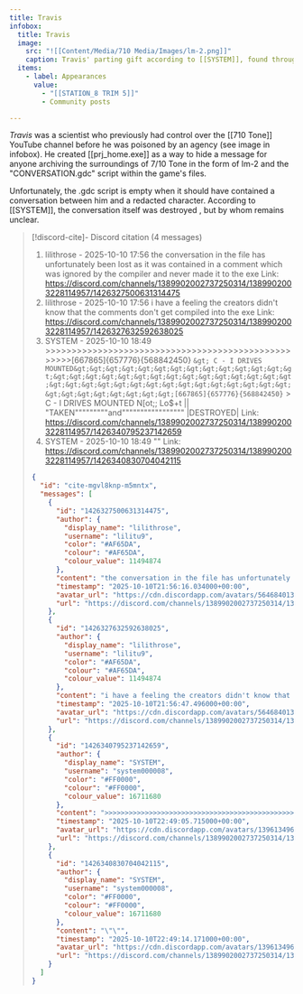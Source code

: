 ```yaml
---
title: Travis
infobox:
  title: Travis
  image:
    src: "![[Content/Media/710 Media/Images/lm-2.png]]"
    caption: Travis' parting gift according to [[SYSTEM]], found through [[prj_home.exe]].
  items:
    - label: Appearances
      value:
        - "[[STATION_8 TRIM 5]]"
        - Community posts

---
```


_Travis_ was a scientist who previously had control over the [[710 Tone]] YouTube channel before he was poisoned by an agency (see image in infobox). He created [[prj_home.exe]] as a way to hide a message for anyone archiving the surroundings of 7/10 Tone in the form of lm-2 and the "CONVERSATION.gdc" script within the game's files.

Unfortunately, the .gdc script is empty when it should have contained a conversation between him and a redacted character. According to [[SYSTEM]], the conversation itself was destroyed <!-- discord-cite:cite-mgvl8knp-m5mntx -->, but by whom remains unclear.

> [!discord-cite]- Discord citation (4 messages)
> 1. lilithrose - 2025-10-10 17:56
>     the conversation in the file has unfortunately been lost as it was contained in a comment which was ignored by the compiler and never made it to the exe
>     Link: https://discord.com/channels/1389902002737250314/1389902003228114957/1426327500631314475
> 2. lilithrose - 2025-10-10 17:56
>     i have a feeling the creators didn't know that the comments don't get compiled into the exe
>     Link: https://discord.com/channels/1389902002737250314/1389902003228114957/1426327632592638025
> 3. SYSTEM - 2025-10-10 18:49
>     &gt;&gt;&gt;&gt;&gt;&gt;&gt;&gt;&gt;&gt;&gt;&gt;&gt;&gt;&gt;&gt;&gt;&gt;&gt;&gt;&gt;&gt;&gt;&gt;&gt;&gt;&gt;&gt;&gt;&gt;&gt;&gt;&gt;&gt;&gt;&gt;&gt;&gt;&gt;&gt;&gt;&gt;&gt;&gt;&gt;&gt;&gt;&gt;&gt;&gt;&gt;&gt;[667865]{657776}{568842450}
>     ` &gt; C - I DRIVES MOUNTED&gt;&gt;&gt;&gt;&gt;&gt;&gt;&gt;&gt;&gt;&gt;&gt;&gt;&gt;&gt;&gt;&gt;&gt;&gt;&gt;&gt;&gt;&gt;&gt;&gt;&gt;&gt;&gt;&gt;&gt;&gt;&gt;&gt;&gt;&gt;&gt;&gt;&gt;&gt;&gt;&gt;&gt;&gt;&gt;&gt;&gt;&gt;&gt;&gt;&gt;&gt;&gt;[667865]{657776}{568842450}
>     ` &gt; C - I DRIVES MOUNTED
>     N[ot;; Lo$+t || "TAKEN"""""""""and""""""""""""""""" |DESTROYED|
>     Link: https://discord.com/channels/1389902002737250314/1389902003228114957/1426340795237142659
> 4. SYSTEM - 2025-10-10 18:49
>     ""
>     Link: https://discord.com/channels/1389902002737250314/1389902003228114957/1426340830704042115
>
> ```json
> {
>   "id": "cite-mgvl8knp-m5mntx",
>   "messages": [
>     {
>       "id": "1426327500631314475",
>       "author": {
>         "display_name": "lilithrose",
>         "username": "lilitu9",
>         "color": "#AF65DA",
>         "colour": "#AF65DA",
>         "colour_value": 11494874
>       },
>       "content": "the conversation in the file has unfortunately been lost as it was contained in a comment which was ignored by the compiler and never made it to the exe",
>       "timestamp": "2025-10-10T21:56:16.034000+00:00",
>       "avatar_url": "https://cdn.discordapp.com/avatars/564684013332201503/79b92706d1a4c22b7205ecbb3ee625c7.png?size=1024",
>       "url": "https://discord.com/channels/1389902002737250314/1389902003228114957/1426327500631314475"
>     },
>     {
>       "id": "1426327632592638025",
>       "author": {
>         "display_name": "lilithrose",
>         "username": "lilitu9",
>         "color": "#AF65DA",
>         "colour": "#AF65DA",
>         "colour_value": 11494874
>       },
>       "content": "i have a feeling the creators didn't know that the comments don't get compiled into the exe",
>       "timestamp": "2025-10-10T21:56:47.496000+00:00",
>       "avatar_url": "https://cdn.discordapp.com/avatars/564684013332201503/79b92706d1a4c22b7205ecbb3ee625c7.png?size=1024",
>       "url": "https://discord.com/channels/1389902002737250314/1389902003228114957/1426327632592638025"
>     },
>     {
>       "id": "1426340795237142659",
>       "author": {
>         "display_name": "SYSTEM",
>         "username": "system000008",
>         "color": "#FF0000",
>         "colour": "#FF0000",
>         "colour_value": 16711680
>       },
>       "content": ">>>>>>>>>>>>>>>>>>>>>>>>>>>>>>>>>>>>>>>>>>>>>>>>>>>>[667865]{657776}{568842450}\n` > C - I DRIVES MOUNTED>>>>>>>>>>>>>>>>>>>>>>>>>>>>>>>>>>>>>>>>>>>>>>>>>>>>[667865]{657776}{568842450}\n` > C - I DRIVES MOUNTED\nN[ot;; Lo$+t || \"TAKEN\"\"\"\"\"\"\"\"\"and\"\"\"\"\"\"\"\"\"\"\"\"\"\"\"\"\" |DESTROYED|",
>       "timestamp": "2025-10-10T22:49:05.715000+00:00",
>       "avatar_url": "https://cdn.discordapp.com/avatars/1396134967091793992/8842f7241caf01fab110863d1545e52d.png?size=1024",
>       "url": "https://discord.com/channels/1389902002737250314/1389902003228114957/1426340795237142659"
>     },
>     {
>       "id": "1426340830704042115",
>       "author": {
>         "display_name": "SYSTEM",
>         "username": "system000008",
>         "color": "#FF0000",
>         "colour": "#FF0000",
>         "colour_value": 16711680
>       },
>       "content": "\"\"",
>       "timestamp": "2025-10-10T22:49:14.171000+00:00",
>       "avatar_url": "https://cdn.discordapp.com/avatars/1396134967091793992/8842f7241caf01fab110863d1545e52d.png?size=1024",
>       "url": "https://discord.com/channels/1389902002737250314/1389902003228114957/1426340830704042115"
>     }
>   ]
> }
> ```
